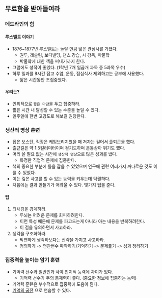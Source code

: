 ## 무료함을 받아들여라

### 데드라인의 힘

#### 루스벨트 이야기

- 1876~1877년 루스벨트는 놀랄 만큼 넓은 관심사를 가졌다.
    - 권투, 레슬링, 보디빌딩, 댄스 강습, 시 강독, 박물학
    - 박물학에 대한 책을 써내기까지 한다.
- 그럼에도 성적이 좋았다. (1학년 7개 일곱개 과목 중 5과목 우수)
- 하루 일과를 8시간 잡고 수업, 운동, 점심식사 제외하고는 공부에 사용했다.
    - 짧은 시간동안 초집중했다.

#### 우리는?

- 인위적으로 `짧은 마감`을 두고 집중하라.
- 짧은 시간 내 달성할 수 있는 수준을 높일 수 있다.
- 일주일에 한번 고강도로 해보길 권장한다.

### 생산적 명상 훈련

- 집은 보스턴, 직장은 케임브리지였을 때 저자는 걸어서 출퇴근을 했다.
- 출근길은 약 1.5킬러미터이며 걷기도하며 운동삼아 뛰기도 했다.
- 머리 쓸 필요 없는 시간에 `생산적 명상`으로 많은 성과를 냈다.
    - 특정한 직업적 문제에 집중한다.
- 책의 중요한 부분에 틀을 잡을 수 있었으며 연구에 관련 여러가지 까다로운 것도 이룰 수 있었다.
- 이는 깊은 사고를 할 수 있는 능력을 키우는데 탁월하다.
- 처음에는 결과 만들기가 어려울 수 있다. 몇가지 팁을 준다.

#### 팁

1. 되새김을 경계하라.
    - 두뇌는 어려운 문제를 회피하려한다.
    - 이런 특성 때문에 문제를 파고드는게 아니라 아는 내용을 반복하려한다.
    - 이 점을 유의하면서 사고하라.
2. 생각을 구조화하라.
    - 막연하게 생각하보다는 전략을 가지고 사고하라.
    - 정의하기 -> 연관변수 파악하기/기억하기 -> 문제풀기 -> 성과 정리하기

### 집중력을 높이는 암기 훈련

- 기억력 선수와 일반인과 사이 인지적 능력에 차이가 있다.
  - 기억력 선수가 주의 통제력이 좋다. (중요한 정보에 집중하는 능력)
- 기억력 훈련은 부수적으로 집중력에 도움이 된다.
- [기억의 궁전](https://namu.wiki/w/%EA%B8%B0%EC%96%B5%EC%9D%98%20%EA%B6%81%EC%A0%84) 으로 연습할 수 있다.
